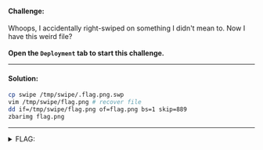 #### Challenge:

Whoops, I accidentally right-swiped on something I didn't mean to. Now I have this weird file? <br><br> <b>Open the <code>Deployment</code> tab to start this challenge.</b>

---

#### Solution:

```bash
cp swipe /tmp/swipe/.flag.png.swp
vim /tmp/swipe/flag.png # recover file
dd if=/tmp/swipe/flag.png of=flag.png bs=1 skip=889
zbarimg flag.png
```

---

<details><summary>FLAG:</summary>

```
flag{swipe_right_on_vim_swap_soisoisoisoisoi}
```

</details>
<br/>
